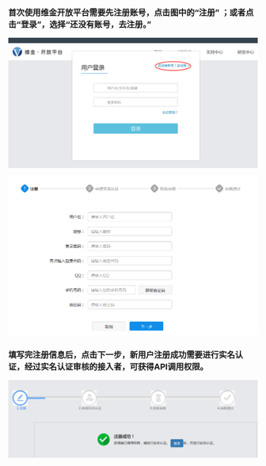 ### 首次使用维金开放平台需要先注册账号，点击图中的“注册” ；或者点击“登录”，选择“还没有账号，去注册。”

![](/assets/import.png)

![](/assets/用户注册信息.png)

### 填写完注册信息后，点击下一步，新用户注册成功需要进行实名认证，经过实名认证审核的接入者，可获得API调用权限。

![](/assets/用户注册申请.png)

